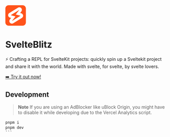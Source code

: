 <img src="./static/favicon.svg" width="64" height="64" alt="SvelteBlitz Logo: A lightning bolt with white outline on Svelte orange" />

# SvelteBlitz

⚡ Crafting a REPL for SvelteKit projects: quickly spin up a Sveltekit project and share it with the world. Made with svelte, for svelte, by svelte lovers.

[➡️ Try it out now!](https://svelteblitz.vercel.app/)

## Development

> **Note**
> If you are using an AdBlocker like uBlock Origin, you might have to disable it while developing due to the Vercel Analytics script.

````
pnpm i
pnpm dev
```
````
